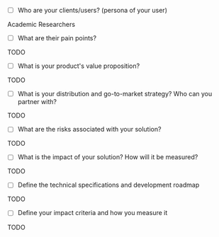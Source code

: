
- [ ] Who are your clients/users? (persona of your user)

Academic Researchers

- [ ] What are their pain points?

TODO
- [ ] What is your product's value proposition?

TODO

- [ ] What is your distribution and go-to-market strategy? Who can you partner with?

TODO

- [ ] What are the risks associated with your solution?

TODO

- [ ] What is the impact of your solution? How will it be measured?

TODO

- [ ] Define the technical specifications and development roadmap

TODO

- [ ] Define your impact criteria and how you measure it

TODO
